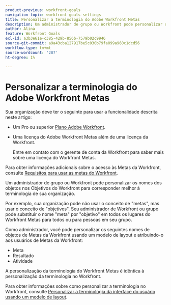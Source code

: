 ```yaml
---
product-previous: workfront-goals
navigation-topic: workfront-goals-settings
title: Personalizar a terminologia do Adobe Workfront Metas
description: Um administrador de grupo ou Workfront pode personalizar os nomes dos objetos nos Objetivos do Workfront para corresponder melhor à terminologia de sua organização.
author: Alina
feature: Workfront Goals
exl-id: a3b3e61e-c385-429b-856b-7579b02c9946
source-git-commit: a9a43cba127917be5c030b79fa099a960c1dcd56
workflow-type: tm+mt
source-wordcount: '207'
ht-degree: 1%

---
```


# Personalizar a terminologia do Adobe Workfront Metas

<!--drafted for P&P new model: the note at the top will need to be replaced with this:

Your organization must have the following to use the functionality described in this article:

* For the legacy plan and license structure: 

  * A Pro or higher [Adobe Workfront plan](https://www.workfront.com/plans). 
  * An Adobe Workfront Goals license in addition to a Workfront license.

* For the current plan and license structure:

  * An Ultimate plan 
    
    Or
    
    An additional license for Adobe Workfront Goals for the Prime or Select Adobe Workfront plans. <is there a link we can add here for the plans and what they contain?!>

Contact your Workfront account manager to learn about a Workfront Goals license.

For additional information about access to Workfront Goals, see [Requirements to use Workfront Goals](../workfront-goals/goal-management/access-needed-for-wf-goals.md).
-->

Sua organização deve ter o seguinte para usar a funcionalidade descrita neste artigo:

* Um Pro ou superior [Plano Adobe Workfront](https://www.workfront.com/plans).
* Uma licença do Adobe Workfront Metas além de uma licença da Workfront.

   Entre em contato com o gerente de conta da Workfront para saber mais sobre uma licença do Workfront Metas.

Para obter informações adicionais sobre o acesso às Metas da Workfront, consulte [Requisitos para usar as metas do Workfront](../../workfront-goals/goal-management/access-needed-for-wf-goals.md).

Um administrador de grupo ou Workfront pode personalizar os nomes dos objetos nos Objetivos do Workfront para corresponder melhor à terminologia de sua organização.

Por exemplo, sua organização pode não usar o conceito de &quot;metas&quot;, mas usar o conceito de &quot;objetivos&quot;. Seu administrador de Workfront ou grupo pode substituir o nome &quot;meta&quot; por &quot;objetivo&quot; em todos os lugares do Workfront Metas para todos ou para pessoas em seu grupo.

Como administrador, você pode personalizar os seguintes nomes de objetos de Metas da Workfront usando um modelo de layout e atribuindo-o aos usuários de Metas da Workfront:

* Meta
* Resultado
* Atividade

A personalização da terminologia do Workfront Metas é idêntica à personalização da terminologia no Workfront.

Para obter informações sobre como personalizar a terminologia no Workfront, consulte [Personalizar a terminologia da interface do usuário usando um modelo de layout](../../administration-and-setup/customize-workfront/use-layout-templates/customize-terminology.md).
